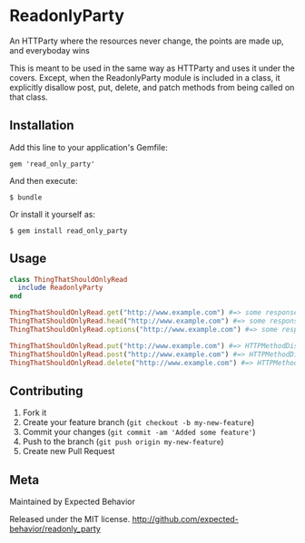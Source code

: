 # ReadonlyParty

An HTTParty where the resources never change, the points are made up,
and everyboday wins

This is meant to be used in the same way as HTTParty and uses it under
the covers. Except, when the ReadonlyParty module is included in a
class, it explicitly disallow post, put, delete, and patch methods
from being called on that class.

## Installation

Add this line to your application's Gemfile:

    gem 'read_only_party'

And then execute:

    $ bundle

Or install it yourself as:

    $ gem install read_only_party

## Usage

```ruby
class ThingThatShouldOnlyRead
  include ReadonlyParty
end

ThingThatShouldOnlyRead.get("http://www.example.com") #=> some response
ThingThatShouldOnlyRead.head("http://www.example.com") #=> some response
ThingThatShouldOnlyRead.options("http://www.example.com") #=> some response

ThingThatShouldOnlyRead.put("http://www.example.com") #=> HTTPMethodDisallowedException
ThingThatShouldOnlyRead.post("http://www.example.com") #=> HTTPMethodDisallowedException
ThingThatShouldOnlyRead.delete("http://www.example.com") #=> HTTPMethodDisallowedException
```

## Contributing

1. Fork it
2. Create your feature branch (`git checkout -b my-new-feature`)
3. Commit your changes (`git commit -am 'Added some feature'`)
4. Push to the branch (`git push origin my-new-feature`)
5. Create new Pull Request

## Meta

Maintained by Expected Behavior

Released under the MIT license. http://github.com/expected-behavior/readonly_party

